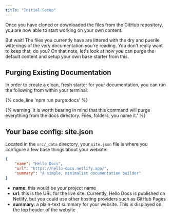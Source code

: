 ```yaml
---
title: "Initial Setup"
---
```


Once you have cloned or downloaded the files from the GitHub repository, you are now able to start working on your own content.

But wait! The files you currently have are littered with the dry and puerile witterings of the very documentation you're reading. You don't really want to keep that, do you? On that note, let's look at how you can purge the default content and setup your own base starter from this.

## Purging Existing Documentation

In order to create a clean, fresh starter for your documentation, you can run the following from within your terminal:

{% code_line 'npm run purge:docs' %}

{% warning 'It is worth bearing in mind that this command will purge everything from the docs directory. Files, folders, you name it.' %}

## Your base config: site.json

Located in the `src/_data` directory, your `site.json` file is where you configure a few base things about your website:

```json
{
    "name": "Hello Docs",
    "url": "https://hello-docs.netlify.app/",
    "summary": "A simple, minimalist documentation builder"
}
```

- **name**: this would be your project name
- **url**: this is the URL for the live site. Currently, Hello Docs is published on Netlify, but you could use other hosting providers such as GitHub Pages
- **summary**: a plain-text summary for your website. This is displayed on the top header of the website